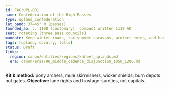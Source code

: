 ```yaml
---
id: FAC:UPL-001
name: Confederation of the High Passes
type: upland_confederation
lat_band: 37–45° N (passes)
founded_ao: c. 1108 (customary), compact written 1119 AO
seat: rotating (three pass councils)
mandate: Keep winter roads, tax summer caravans, protect herds, and bargain tribute with lowland chancelleries.
tags: [upland, cavalry, tolls]
status: Draft
links:
  region: canon/entities/regions/kaheet_uplands.md
  era: canon/eras/06_middle_cadence_disjunction_1050_1200.md
---
```

**Kit & method:** pony archers, mule skirmishers, wicker shields; burn depots not gates. **Objective:** lane rights and hostage-sureties, not capitals.
